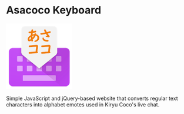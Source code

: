 # Asacoco Keyboard
![Asacoco Keyboard logo](img/guide/logo.png)

Simple JavaScript and jQuery-based website that converts regular text characters into alphabet emotes used in Kiryu Coco's live chat.
